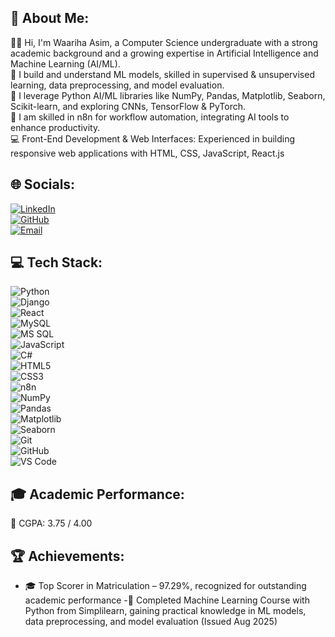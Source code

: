 ## 💫 About Me:
👩‍💻 Hi, I'm Waariha Asim, a Computer Science undergraduate with a strong academic background and a growing expertise in Artificial Intelligence and Machine Learning (AI/ML).  
🚀 I build and understand ML models, skilled in supervised & unsupervised learning, data preprocessing, and model evaluation.  
🤖 I leverage Python AI/ML libraries like NumPy, Pandas, Matplotlib, Seaborn, Scikit-learn, and exploring CNNs, TensorFlow & PyTorch.  
💼 I am skilled in n8n for workflow automation, integrating AI tools to enhance productivity.  
💻 Front-End Development & Web Interfaces: Experienced in building responsive web applications with HTML, CSS, JavaScript, React.js

## 🌐 Socials:
[![LinkedIn](https://img.shields.io/badge/LinkedIn-0077B5?style=for-the-badge&logo=linkedin&logoColor=white)](https://linkedin.com/in/warihaasim)  
[![GitHub](https://img.shields.io/badge/GitHub-100000?style=for-the-badge&logo=github&logoColor=white)](https://github.com/Wariha-Asim)  
[![Email](https://img.shields.io/badge/Gmail-D14836?style=for-the-badge&logo=gmail&logoColor=white)](mailto:warihaasim@gmail.com)  

## 💻 Tech Stack:
![Python](https://img.shields.io/badge/Python-3776AB?style=for-the-badge&logo=python&logoColor=white)  
![Django](https://img.shields.io/badge/Django-092E20?style=for-the-badge&logo=django&logoColor=white)  
![React](https://img.shields.io/badge/React-20232A?style=for-the-badge&logo=react&logoColor=61DAFB)   
![MySQL](https://img.shields.io/badge/MySQL-4479A1?style=for-the-badge&logo=mysql&logoColor=white)  
![MS SQL](https://img.shields.io/badge/MS%20SQL-CC2927?style=for-the-badge&logo=microsoft-sql-server&logoColor=white)  
![JavaScript](https://img.shields.io/badge/JavaScript-F7DF1E?style=for-the-badge&logo=javascript&logoColor=black)  
![C#](https://img.shields.io/badge/C%23-239120?style=for-the-badge&logo=c-sharp&logoColor=white)  
![HTML5](https://img.shields.io/badge/HTML5-E34F26?style=for-the-badge&logo=html5&logoColor=white)  
![CSS3](https://img.shields.io/badge/CSS3-1572B6?style=for-the-badge&logo=css3&logoColor=white)  
![n8n](https://img.shields.io/badge/n8n-000000?style=for-the-badge&logo=n8n&logoColor=white)  
![NumPy](https://img.shields.io/badge/NumPy-013243?style=for-the-badge&logo=numpy&logoColor=white)  
![Pandas](https://img.shields.io/badge/Pandas-150458?style=for-the-badge&logo=pandas&logoColor=white)  
![Matplotlib](https://img.shields.io/badge/Matplotlib-11557C?style=for-the-badge&logo=matplotlib&logoColor=white)  
![Seaborn](https://img.shields.io/badge/Seaborn-001D4A?style=for-the-badge&logoColor=white)    
![Git](https://img.shields.io/badge/Git-F05032?style=for-the-badge&logo=git&logoColor=white)  
![GitHub](https://img.shields.io/badge/GitHub-100000?style=for-the-badge&logo=github&logoColor=white)  
![VS Code](https://img.shields.io/badge/VS%20Code-007ACC?style=for-the-badge&logo=visual-studio-code&logoColor=white)  

## 🎓 Academic Performance:
🎯 CGPA: 3.75 / 4.00

## 🏆 Achievements:
- 🎓 Top Scorer in Matriculation – 97.29%, recognized for outstanding academic performance
-🚀 Completed Machine Learning Course with Python from Simplilearn, gaining practical knowledge in ML models, data preprocessing, and model evaluation (Issued Aug 2025)

